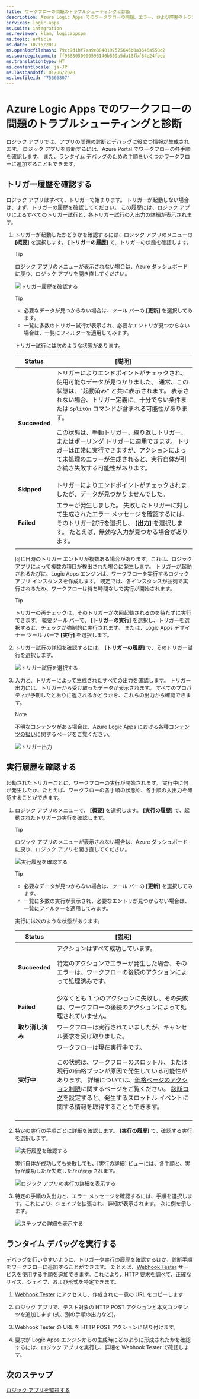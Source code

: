 ```yaml
---
title: ワークフローの問題のトラブルシューティングと診断
description: Azure Logic Apps でのワークフローの問題、エラー、および障害のトラブルシューティングと診断を行う方法について説明します
services: logic-apps
ms.suite: integration
ms.reviewer: klam, logicappspm
ms.topic: article
ms.date: 10/15/2017
ms.openlocfilehash: 79cc9d1bf7aa9e8848197525646b0a3646a558d2
ms.sourcegitcommit: ff9688050000593146b509a5da18fbf64e24fbeb
ms.translationtype: HT
ms.contentlocale: ja-JP
ms.lasthandoff: 01/06/2020
ms.locfileid: "75666807"
---
```

# <a name="troubleshoot-and-diagnose-workflow-failures-in-azure-logic-apps"></a>Azure Logic Apps でのワークフローの問題のトラブルシューティングと診断

ロジック アプリでは、アプリの問題の診断とデバッグに役立つ情報が生成されます。 ロジック アプリを診断するには、Azure Portal でワークフローの各手順を確認します。 また、ランタイム デバッグのための手順をいくつかワークフローに追加することもできます。

## <a name="review-trigger-history"></a>トリガー履歴を確認する

ロジック アプリはすべて、トリガーで始まります。 トリガーが起動しない場合は、まず、トリガーの履歴を確認してください。 この履歴には、ロジック アプリによるすべてのトリガー試行と、各トリガー試行の入出力の詳細が表示されます。

1. トリガーが起動したかどうかを確認するには、ロジック アプリのメニューの **[概要]** を選択します。 **[トリガーの履歴]** で、トリガーの状態を確認します。

   > [!TIP]
   > ロジック アプリのメニューが表示されない場合は、Azure ダッシュボードに戻り、ロジック アプリを開き直してください。

   ![トリガー履歴を確認する](./media/logic-apps-diagnosing-failures/logic-app-trigger-history-overview.png)

   > [!TIP]
   > * 必要なデータが見つからない場合は、ツール バーの **[更新]** を選択してみます。
   > * 一覧に多数のトリガー試行が表示され、必要なエントリが見つからない場合は、一覧にフィルターを適用してみます。

   トリガー試行には次のような状態があります。

   | Status | [説明] | 
   | ------ | ----------- | 
   | **Succeeded** | トリガーによりエンドポイントがチェックされ、使用可能なデータが見つかりました。 通常、この状態は、"起動済み" と共に表示されます。 表示されない場合、トリガー定義に、十分でない条件または `SplitOn` コマンドが含まれる可能性があります。 <p>この状態は、手動トリガー、繰り返しトリガー、またはポーリング トリガーに適用できます。 トリガーは正常に実行できますが、アクションによって未処理のエラーが生成されると、実行自体が引き続き失敗する可能性があります。 | 
   | **Skipped** | トリガーによりエンドポイントがチェックされましたが、データが見つかりませんでした。 | 
   | **Failed** | エラーが発生しました。 失敗したトリガーに対して生成されたエラー メッセージを確認するには、そのトリガー試行を選択し、 **[出力]** を選択します。 たとえば、無効な入力が見つかる場合があります。 | 
   ||| 

   同じ日時のトリガー エントリが複数ある場合があります。これは、ロジック アプリによって複数の項目が検出された場合に発生します。 
   トリガーが起動されるたびに、Logic Apps エンジンは、ワークフローを実行するロジック アプリ インスタンスを作成します。 既定では、各インスタンスが並列で実行されるため、ワークフローは待ち時間なしで実行が開始されます。

   > [!TIP]
   > トリガーの再チェックは、そのトリガーが次回起動されるのを待たずに実行できます。 概要ツール バーで、 **[トリガーの実行]** を選択し、トリガーを選択すると、チェックが強制的に実行されます。 または、Logic Apps デザイナー ツール バーで **[実行]** を選択します。

3. トリガー試行の詳細を確認するには、 **[トリガーの履歴]** で、そのトリガー試行を選択します。 

   ![トリガー試行を選択する](./media/logic-apps-diagnosing-failures/logic-app-trigger-history.png)

4. 入力と、トリガーによって生成されたすべての出力を確認します。 トリガー出力には、トリガーから受け取ったデータが表示されます。 すべてのプロパティが予期したとおりに返されるかどうかを、これらの出力から確認できます。

   > [!NOTE]
   > 不明なコンテンツがある場合は、Azure Logic Apps における[各種コンテンツの扱い](../logic-apps/logic-apps-content-type.md)に関するページをご覧ください。

   ![トリガー出力](./media/logic-apps-diagnosing-failures/trigger-outputs.png)

## <a name="review-run-history"></a>実行履歴を確認する

起動されたトリガーごとに、ワークフローの実行が開始されます。 実行中に何が発生したか、たとえば、ワークフローの各手順の状態や、各手順の入出力を確認することができます。

1. ロジック アプリのメニューで、 **[概要]** を選択します。 **[実行の履歴]** で、起動されたトリガーの実行を確認します。

   > [!TIP]
   > ロジック アプリのメニューが表示されない場合は、Azure ダッシュボードに戻り、ロジック アプリを開き直してください。

   ![実行履歴を確認する](./media/logic-apps-diagnosing-failures/logic-app-runs-history-overview.png)

   > [!TIP]
   > * 必要なデータが見つからない場合は、ツール バーの **[更新]** を選択してみます。
   > * 一覧に多数の実行が表示され、必要なエントリが見つからない場合は、一覧にフィルターを適用してみます。

   実行には次のような状態があります。

   | Status | [説明] | 
   | ------ | ----------- | 
   | **Succeeded** | アクションはすべて成功しています。 <p>特定のアクションでエラーが発生した場合、そのエラーは、ワークフローの後続のアクションによって処理済みです。 | 
   | **Failed** | 少なくとも 1 つのアクションに失敗し、その失敗は、ワークフローの後続のアクションによって処理されていません。 | 
   | **取り消し済み** | ワークフローは実行されていましたが、キャンセル要求を受け取りました。 | 
   | **実行中** | ワークフローは現在実行中です。 <p>この状態は、ワークフローのスロットル、または現行の価格プランが原因で発生している可能性があります。 詳細については、[価格ページのアクション制限](https://azure.microsoft.com/pricing/details/logic-apps/)に関するページをご覧ください。 [診断ログ](../logic-apps/logic-apps-monitor-your-logic-apps.md)を設定すると、発生するスロットル イベントに関する情報を取得することもできます。 | 
   ||| 

2. 特定の実行の手順ごとに詳細を確認します。 **[実行の履歴]** で、確認する実行を選択します。

   ![実行履歴を確認する](./media/logic-apps-diagnosing-failures/logic-app-run-history.png)

   実行自体が成功しても失敗しても、[実行の詳細] ビューには、各手順と、実行が成功したか失敗したかが表示されます。

   ![ロジック アプリの実行の詳細を表示する](./media/logic-apps-diagnosing-failures/logic-app-run-details.png)

3. 特定の手順の入出力と、エラー メッセージを確認するには、手順を選択します。これにより、シェイプを拡張され、詳細が表示されます。 次に例を示します。

   ![ステップの詳細を表示する](./media/logic-apps-diagnosing-failures/logic-app-run-details-expanded.png)

## <a name="perform-runtime-debugging"></a>ランタイム デバッグを実行する

デバッグを行いやすいように、トリガーや実行の履歴を確認するほか、診断手順をワークフローに追加することができます。 たとえば、[Webhook Tester](https://webhook.site/) サービスを使用する手順を追加できます。これにより、HTTP 要求を調べて、正確なサイズ、シェイプ、および形式を特定できます。

1. [Webhook Tester](https://webhook.site/) にアクセスし、作成された一意の URL をコピーします

2. ロジック アプリで、テスト対象の HTTP POST アクションと本文コンテンツを追加します (式、別の手順の出力など)。

3. Webhook Tester の URL を HTTP POST アクションに貼り付けます。

4. 要求が Logic Apps エンジンからの生成時にどのように形成されたかを確認するには、ロジック アプリを実行し、詳細を Webhook Tester で確認します。

## <a name="next-steps"></a>次のステップ

[ロジック アプリを監視する](../logic-apps/logic-apps-monitor-your-logic-apps.md)
